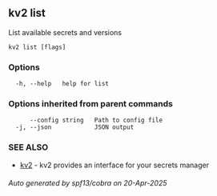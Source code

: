 ## kv2 list

List available secrets and versions

```
kv2 list [flags]
```

### Options

```
  -h, --help   help for list
```

### Options inherited from parent commands

```
      --config string   Path to config file
  -j, --json            JSON output
```

### SEE ALSO

* [kv2](kv2.md)	 - kv2 provides an interface for your secrets manager

###### Auto generated by spf13/cobra on 20-Apr-2025
